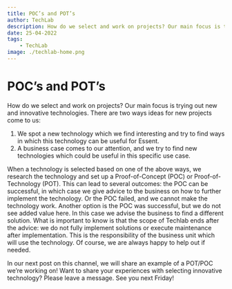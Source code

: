 ```yaml
---
title: POC’s and POT’s 
author: TechLab
description: How do we select and work on projects? Our main focus is trying out new and innovative technologies
date: 25-04-2022
tags:
    - TechLab
image: ./techlab-home.png
---
```


# POC’s and POT’s

How do we select and work on projects? Our main focus is trying out new and innovative technologies. There are two ways ideas for new projects come to us:

 1. We spot a new technology which we find interesting and try to find ways in which this technology can be useful for Essent.
 1. A business case comes to our attention, and we try to find new technologies which could be useful in this specific use case.

When a technology is selected based on one of the above ways, we research the technology and set up a Proof-of-Concept (POC) or Proof-of-Technology (POT). This can lead to several outcomes: the POC can be successful, in which case we give advice to the business on how to further implement the technology. Or the POC failed, and we cannot make the technology work. Another option is the POC was successful, but we do not see added value here. In this case we advise the business to find a different solution. What is important to know is that the scope of Techlab ends after the advice: we do not fully implement solutions or execute maintenance after implementation. This is the responsibility of the business unit which will use the technology. Of course, we are always happy to help out if needed.

In our next post on this channel, we will share an example of a POT/POC we’re working on! Want to share your experiences with selecting innovative technology? Please leave a message. See you next Friday!